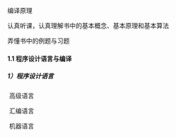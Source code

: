 编译原理

认真听课，认真理解书中的基本概念、基本原理和基本算法

弄懂书中的例题与习题

#### 1.1 程序设计语言与编译

##### 1）程序设计语言

​	高级语言

​	汇编语言

​	机器语言